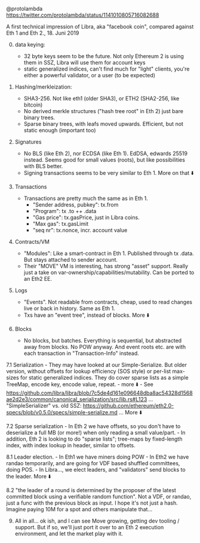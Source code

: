 
@protolambda <https://twitter.com/protolambda/status/1141010805716082688>

A first technical impression of Libra, aka "facebook coin", compared against Eth 1 and Eth 2.,
18. Juni 2019  


0. data keying:
   - 32 byte keys seem to be the future. Not only Ethereum  2 is using them in SSZ, Libra will use them for account keys
   - static generalized indices, can't find much for "light" clients, you're either a powerful validator, or a user (to be expected)

1. Hashing/merkleization:
   - SHA3-256. Not like eth1 (older SHA3), or ETH2 (SHA2-256, like bitcoin)
   - No derived merkle structures ("hash tree root" in Eth 2) just bare binary trees.
   - Sparse binary trees, with leafs moved upwards. Efficient, but not static enough (important too)

2. Signatures
   - No BLS (like Eth 2), nor ECDSA (like Eth 1). EdDSA, edwards 25519 instead. Seems good for small values (roots), but like possibilities with BLS better.
   - Signing transactions seems to be very similar to Eth 1. More on that ⬇️

3. Transactions
   - Transactions are pretty much the same as in Eth 1.
     - "Sender address, pubkey": tx.from
     - "Program": tx .to ++ .data
     - "Gas price": tx.gasPrice, just in Libra coins.
     - "Max gas": tx.gasLimit
     - "seq nr": tx.nonce, incr. account value

4. Contracts/VM
   - "Modules": Like a smart-contract in Eth 1. Published through tx .data. But stays attached to sender account.
   - Their "MOVE" VM is interesting, has strong "asset" support. Really just a take on var-ownership/capabilities/mutability. Can be ported to an Eth2 EE.

5. Logs
   - "Events". Not readable from contracts, cheap, used to read changes live or back in history. Same as Eth 1.
   - Txs have an "event tree", instead of blocks. More ⬇️

6. Blocks
   - No blocks, but batches. Everything is sequential, but abstracted away from blocks. No POW anyway. And event roots etc. are with each transaction in "Transaction-Info" instead.

7.1 Serialization
    - They may have looked at our Simple-Serialize. But older version, without offsets for lookup efficiency (SOS style) or per-list max-sizes for static generalized indices. They do cover sparse lists as a simple TreeMap, encode key, encode value, repeat.
    - more ⬇️
    - See https://github.com/libra/libra/blob/7c5de4d161e096648dba8ac54328d1568ae2d2e3/common/canonical_serialization/src/lib.rs#L123 ...
      "SimpleSerializer" vs. old SSZ: https://github.com/ethereum/eth2.0-specs/blob/v0.5.0/specs/simple-serialize.md … More ⬇️

7.2 Sparse serialization
    - In Eth 2 we have offsets, so you don't have to deserialize a full MB (or more!) when only reading a small value/part.
    - In addition, Eth 2 is looking to do "sparse lists"; tree-maps by fixed-length index, with index lookup in header, similar to offsets.


8.1 Leader election.
    - In Eth1 we have miners doing POW
    - In Eth2 we have randao temporarily, and are going for VDF based shuffled committees, doing POS.
    - In Libra..., we elect leaders, and "validators" send blocks to the leader. More ⬇️

8.2 "the leader of a round is determined by the proposer of the latest committed block using a verifiable random function". Not a VDF, or randao, just a func with the previous block as input. I hope it's not just a hash. Imagine paying 10M for a spot and others manipulate that...


9. All in all... ok ish, and I can see Move growing, getting dev tooling / support. But if so, we'll just port it over to an Eth 2 execution environment, and let the market play with it.


